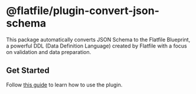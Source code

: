 # @flatfile/plugin-convert-json-schema

This package automatically converts JSON Schema to the Flatfile Blueprint, a powerful DDL (Data Definition Language) created by Flatfile with a focus on validation and data preparation.

## Get Started

Follow [this guide](https://flatfile.com/docs/plugins/schemas/convert-json-schema) to learn how to use the plugin.